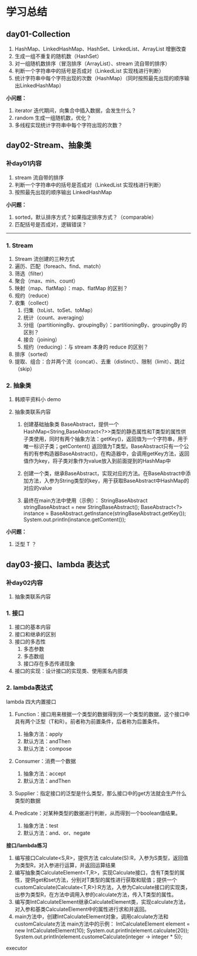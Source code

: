 # 学习总结

## day01-Collection

1. HashMap、LinkedHashMap、HashSet、LinkedList、ArrayList 增删改查  
2. 生成一组不重复的随机数（HashSet） 
3. 对一组随机数排序（冒泡排序（ArrayList）、stream 流自带的排序） 
4. 判断一个字符串中的括号是否成对（LinkedList 实现栈进行判断）
5. 统计字符串中每个字符出现的次数（HashMap）（同时按照最先出现的顺序输出LinkedHashMap）



**小问题：**

1. iterator 迭代期间，向集合中插入数据，会发生什么？
2. random 生成一组随机数，优化？
3. 多线程实现统计字符串中每个字符出现的次数？



## day02-Stream、抽象类

### 补day01内容

1. stream 流自带的排序
2. 判断一个字符串中的括号是否成对（LinkedList 实现栈进行判断）
3. 按照最先出现的顺序输出 LinkedHashMap



**小问题：**

1. sorted，默认排序方式？如果指定排序方式？（comparable）
2. 匹配括号是否成对，逻辑错误？

---

### 1. Stream

1. Stream 流创建的三种方式
2. 遍历、匹配（foreach、find、match）
3. 筛选（filter）
4. 聚合（max、min、count）
5. 映射（map、flatMap）：map、flatMap 的区别？
6. 规约（reduce）
7. 收集（collect）
   1. 归集（toList、toSet、toMap）
   2. 统计（count、averaging）
   3. 分组（partitioningBy、groupingBy）：partitioningBy、groupingBy 的区别？
   4. 接合（joining）
   5. 规约（reducing）：与 stream 本身的 reduce 的区别？
8. 排序（sorted）
9. 提取、组合：合并两个流（concat）、去重（distinct）、限制（limit）、跳过（skip）



### 2. 抽象类

1. 韩顺平资料小 demo

2. 抽象类联系内容

   1. 创建基础抽象类 BaseAbstract<T>，提供一个HashMap<String,BaseAbstract<?>>类型的静态属性和T类型的属性供子类使用，同时有两个抽象方法：getKey()，返回值为一个字符串，用于唯一标识子类；getContent() 返回值为T类型。BaseAbstract只有一个公有的有参构造器BaseAbstract()，在构造器中，会调用getKey方法，返回值作为key，将子类对象作为value放入到前面提到的HashMap中

   2. 创建一个类，继承BaseAbstract，实现对应的方法。在BaseAbstract中添加方法，入参为String类型的key，用于获取BaseAbstract中HashMap的对应的value

   3. 最终在main方法中使用（示例）：
      StringBaseAbstract stringBaseAbstract = new StringBaseAbstract();
      BaseAbstract<?> instance = BaseAbstract.getInstance(stringBaseAbstract.getKey());
      System.out.println(instance.getContent());



**小问题：**

1. 泛型 T ？



## day03-接口、lambda 表达式

### 补day02内容

1. 抽象类联系内容



### 1. 接口

1. 接口的基本内容
2. 接口和继承的区别
3. 接口的多态性
   1. 多态参数
   2. 多态数组
   3. 接口存在多态传递现象
4. 接口的实现：设计接口的实现类、使用匿名内部类



### 2. lambda表达式

lambda 四大内置接口

1. Function：接口用来根据一个类型的数据得到另一个类型的数据，这个接口中具有两个泛型（T和R）。前者称为前置条件，后者称为后置条件。
   1. 抽象方法：apply
   2. 默认方法：andThen
   3. 默认方法：compose

2. Consumer：消费一个数据
   1. 抽象方法：accept
   2. 默认方法：andThen
3. Supplier：指定接口的泛型是什么类型，那么接口中的get方法就会生产什么类型的数据

4. Predicate：对某种类型的数据进行判断，从而得到一个boolean值结果。
   1. 抽象方法：test
   2. 默认方法：and、or、negate


**接口/lambda练习**

1. 编写接口Calculate<S,R>，提供方法 calculate(S):R，入参为S类型，返回值为类型R，对入参进行运算，并返回运算结果
2. 编写抽象类CalculateElement<T,R>，实现Calculate接口，含有T类型的属性，提供get和set方法，分别对T类型的属性进行获取和赋值；提供一个customCalculate(Calculate<T,R>):R方法，入参为Calculate接口的实现类，出参为类型R，在方法中调用入参的calculate方法，传入T类型的属性。
3. 编写类IntCalculateElement继承CalculateElement类，实现calculate方法，对入参和基类CalculateElement中的属性进行求和并返回。
4. main方法中，创建IntCalculateElement对象，调用calculate方法和customCalculate方法
main方法中的示例：
IntCalculateElement element = new IntCalculateElement(10);
System.out.println(element.calculate(20));
System.out.println(element.customeCalculate(integer -> integer * 5));





executor